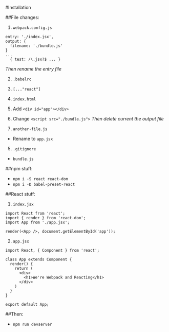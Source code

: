 #Installation

##File changes:

1. `webpack.config.js`
```
entry: './index.jsx',
output: {
  filename: './bundle.js'
}
...
  { test: /\.jsx?$ ... }

```
*Then rename the entry file*

2. `.babelrc`
  1. `[..."react"]`

3. `index.html`
  1. Add `<div id="app"></div>`
  
  2. Change `<script src="./bundle.js">`
  *Then delete current the output file*

4. `another-file.js`
  - Rename to `app.jsx`

5. `.gitignore`
  - `bundle.js`

##npm stuff:
  - `npm i -S react react-dom`
  - `npm i -D babel-preset-react`

##React stuff:

1. `index.jsx`
```
import React from 'react';
import { render } from 'react-dom';
import App from './app.jsx';

render(<App />, document.getElementById('app'));
```

2. `app.jsx`
```
import React, { Component } from 'react';

class App extends Component {
  render() {
    return (
      <div>
        <h1>We're Webpack and Reacting</h1>
      </div>
    )
  }
}

export default App;
```

##Then:
- `npm run devserver`


